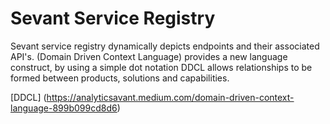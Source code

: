 # Sevant Service Registry
Sevant service registry dynamically depicts endpoints and their associated API's. (Domain Driven Context Language) provides a new language construct, by using a simple dot notation DDCL allows relationships to be formed between products, solutions and capabilities.

[DDCL] (https://analyticsavant.medium.com/domain-driven-context-language-899b099cd8d6)
